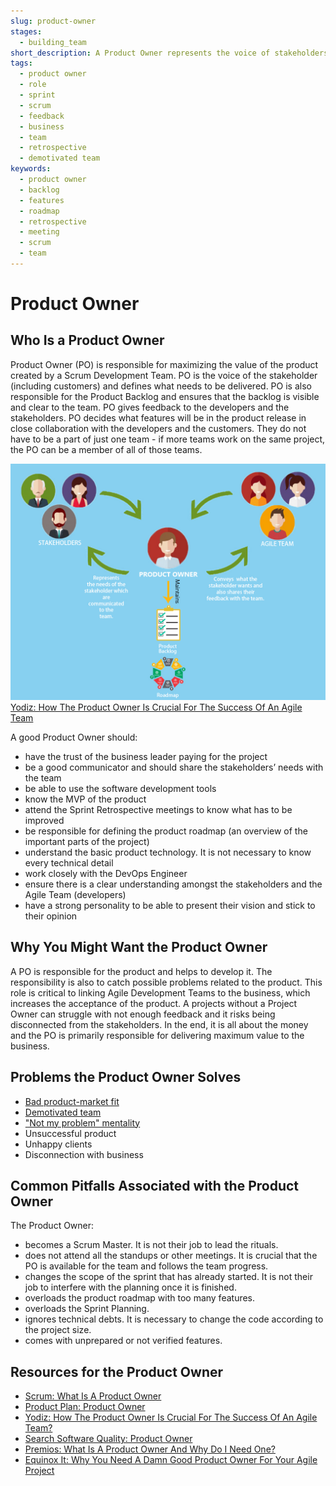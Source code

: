 ```yaml
---
slug: product-owner
stages:
  - building_team
short_description: A Product Owner represents the voice of stakeholders. The Product Owner decides what needs to be delivered by the developers to satisfy the stakeholders and to maximize the value of the product.
tags:
  - product owner
  - role
  - sprint
  - scrum
  - feedback
  - business
  - team
  - retrospective
  - demotivated team
keywords:
  - product owner
  - backlog
  - features
  - roadmap
  - retrospective
  - meeting
  - scrum
  - team
---
```


# Product Owner

## Who Is a Product Owner

Product Owner (PO) is responsible for maximizing the value of the product created by a Scrum Development Team. PO is the voice of the stakeholder (including customers) and defines what needs to be delivered. PO is also responsible for the Product Backlog and ensures that the backlog is visible and clear to the team. PO gives feedback to the developers and the stakeholders. PO decides what features will be in the product release in close collaboration with the developers and the customers. They do not have to be a part of just one team - if more teams work on the same project, the PO can be a member of all of those teams.

![Product Owner](/files/product_owner.jpg)
[Yodiz: How The Product Owner Is Crucial For The Success Of An Agile Team](https://www.yodiz.com/blog/how-the-product-owner-is-crucial-for-the-success-of-an-agile-team/)

A good Product Owner should:

- have the trust of the business leader paying for the project
- be a good communicator and should share the stakeholders’ needs with the team
- be able to use the software development tools
- know the MVP of the product
- attend the Sprint Retrospective meetings to know what has to be improved
- be responsible for defining the product roadmap (an overview of the important parts of the project)
- understand the basic product technology. It is not necessary to know every technical detail
- work closely with the DevOps Engineer
- ensure there is a clear understanding amongst the stakeholders and the Agile Team (developers)
- have a strong personality to be able to present their vision and stick to their opinion

## Why You Might Want the Product Owner

A PO is responsible for the product and helps to develop it. The responsibility is also to catch possible problems related to the product. This role is critical to linking Agile Development Teams to the business, which increases the acceptance of the product. A projects without a Project Owner can struggle with not enough feedback and it risks being disconnected from the stakeholders. In the end, it is all about the money and the PO is primarily responsible for delivering maximum value to the business.

## Problems the Product Owner Solves

- [Bad product-market fit](/problems/bad-product-market-fit)
- [Demotivated team](/problems/demotivated-team)
- ["Not my problem" mentality](/problems/not-my-problem-mentality)
- Unsuccessful product
- Unhappy clients
- Disconnection with business

## Common Pitfalls Associated with the Product Owner

The Product Owner:

- becomes a Scrum Master. It is not their job to lead the rituals.
- does not attend all the standups or other meetings. It is crucial that the PO is available for the team and follows the team progress.
- changes the scope of the sprint that has already started. It is not their job to interfere with the planning once it is finished.
- overloads the product roadmap with too many features.
- overloads the Sprint Planning.
- ignores technical debts. It is necessary to change the code according to the project size.
- comes with unprepared or not verified features.

## Resources for the Product Owner

- [Scrum: What Is A Product Owner](https://www.scrum.org/resources/what-is-a-product-owner)
- [Product Plan: Product Owner](https://www.productplan.com/glossary/product-owner/)
- [Yodiz: How The Product Owner Is Crucial For The Success Of An Agile Team?](https://www.yodiz.com/blog/how-the-product-owner-is-crucial-for-the-success-of-an-agile-team/)
- [Search Software Quality: Product Owner](https://searchsoftwarequality.techtarget.com/definition/product-owner)
- [Premios: What Is A Product Owner And Why Do I Need One?](https://premiosgroup.com/product-owner-need-one/)
- [Equinox It: Why You Need A Damn Good Product Owner For Your Agile Project](https://www.equinox.co.nz/blog/damn-good-product-owner-agile-project)
